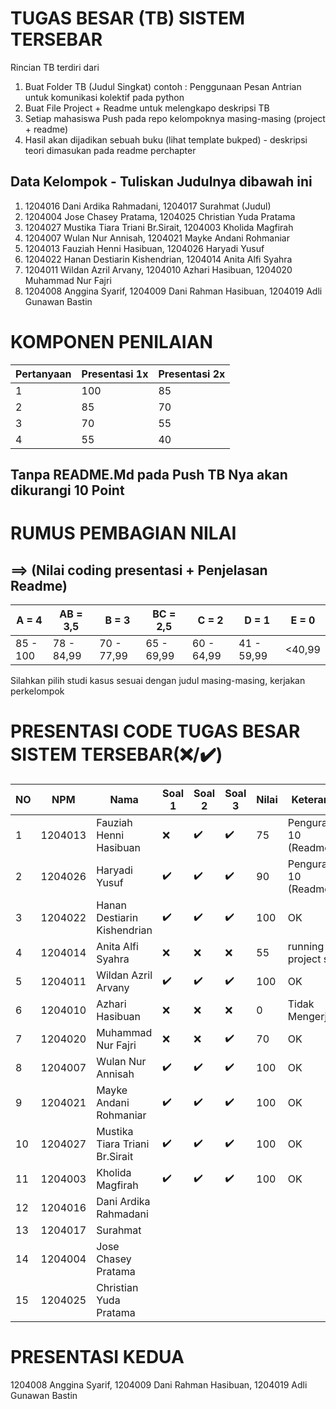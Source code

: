 # TUGAS BESAR (TB) SISTEM TERSEBAR

Rincian TB terdiri dari

1. Buat Folder TB (Judul Singkat) contoh : Penggunaan Pesan Antrian untuk komunikasi kolektif pada python
2. Buat File Project + Readme untuk melengkapo deskripsi TB
3. Setiap mahasiswa Push pada repo kelompoknya masing-masing (project + readme)
4. Hasil akan dijadikan sebuah buku (lihat template bukped) - deskripsi teori dimasukan pada readme perchapter

## Data Kelompok - Tuliskan Judulnya dibawah ini

1. 1204016 Dani Ardika Rahmadani, 1204017 Surahmat (Judul)
2. 1204004 Jose Chasey Pratama, 1204025 Christian Yuda Pratama
3. 1204027 Mustika Tiara Triani Br.Sirait, 1204003 Kholida Magfirah
4. 1204007 Wulan Nur Annisah, 1204021 Mayke Andani Rohmaniar
5. 1204013 Fauziah Henni Hasibuan, 1204026 Haryadi Yusuf
6. 1204022 Hanan Destiarin Kishendrian, 1204014 Anita Alfi Syahra
7. 1204011 Wildan Azril Arvany, 1204010 Azhari Hasibuan, 1204020 Muhammad Nur Fajri
8. 1204008 Anggina Syarif, 1204009 Dani Rahman Hasibuan, 1204019 Adli Gunawan Bastin


# KOMPONEN PENILAIAN

| Pertanyaan   | Presentasi 1x  | Presentasi 2x | 
| ----------- | ----------- | ----------- |
| 1 | 100 | 85 | 
| 2 | 85 | 70 | 
| 3 | 70 | 55  |
| 4 | 55 | 40  |

## **Tanpa README.Md** pada Push TB Nya akan **dikurangi 10 Point**
# RUMUS PEMBAGIAN NILAI 
## ==> (Nilai coding presentasi + Penjelasan Readme)
| A = 4 | AB = 3,5 | B = 3 | BC = 2,5 |C = 2 |D = 1 | E = 0|
| -------- | -------- | -------- | -------- |-------- |-------- |-------- |
| 85 - 100 | 78 - 84,99 | 70 - 77,99 | 65 - 69,99 | 60 - 64,99 | 41 - 59,99 | <40,99|

Silahkan pilih studi kasus sesuai dengan judul masing-masing,
kerjakan perkelompok

# PRESENTASI CODE TUGAS BESAR SISTEM TERSEBAR(❌/✔️)

| NO | NPM | Nama | Soal 1 | Soal 2 | Soal 3 | Nilai | Keterangan
| -------- | -------- | -------- | -------- |-------- |-------- | -------- | -------- |
| 1 | 1204013 | Fauziah Henni Hasibuan |❌|✔️ | ✔️| 75|Pengurangan 10 (Readme.md) |
| 2 | 1204026 | Haryadi Yusuf  |✔️ | ✔️| ✔️|90 |Pengurangan 10 (Readme.md) |
| 3 | 1204022 | Hanan Destiarin Kishendrian |✔️ |✔️ | ✔️|100 |OK |
| 4 | 1204014 | Anita Alfi Syahra  | ❌|❌ |❌ |55 | running project saja |
| 5 | 1204011 | Wildan Azril Arvany |✔️ |✔️ | ✔️|100 |OK |
| 6 | 1204010 | Azhari Hasibuan |❌ |❌ |❌ |0 | Tidak Mengerjakan |
| 7 | 1204020 | Muhammad Nur Fajri |❌|❌ | ✔️|70 |OK |
| 8 | 1204007 |  Wulan Nur Annisah |✔️ |✔️ | ✔️|100 |OK |
| 9 | 1204021 | Mayke Andani Rohmaniar |✔️ |✔️ | ✔️|100 |OK |
| 10 | 1204027 | Mustika Tiara Triani Br.Sirait|✔️ |✔️ | ✔️|100 |OK |
| 11| 1204003 | Kholida Magfirah|✔️ |✔️ | ✔️|100 |OK |
| 12| 1204016  | Dani Ardika Rahmadani | | | | | |
| 13| 1204017 | Surahmat | | | | | |
| 14| 1204004 | Jose Chasey Pratama | | | | | |  
| 15| 1204025 | Christian Yuda Pratama | | | | | |

# PRESENTASI KEDUA
1204008 Anggina Syarif, 1204009 Dani Rahman Hasibuan, 1204019 Adli Gunawan Bastin

